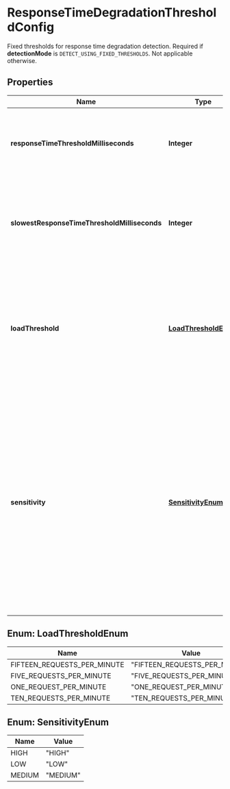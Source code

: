 

# ResponseTimeDegradationThresholdConfig

Fixed thresholds for response time degradation detection.    Required if **detectionMode** is `DETECT_USING_FIXED_THRESHOLDS`. Not applicable otherwise.

## Properties

| Name | Type | Description | Notes |
|------------ | ------------- | ------------- | -------------|
|**responseTimeThresholdMilliseconds** | **Integer** | Response time during any 5-minute period to trigger an alert, in milliseconds. |  |
|**slowestResponseTimeThresholdMilliseconds** | **Integer** | Response time of the 10% slowest during any 5-minute period to trigger an alert, in milliseconds. |  |
|**loadThreshold** | [**LoadThresholdEnum**](#LoadThresholdEnum) | Minimal service load to detect response time degradation.    Response time degradation of services with smaller load won&#39;t trigger alerts. |  |
|**sensitivity** | [**SensitivityEnum**](#SensitivityEnum) | Sensitivity of the threshold.   With &#x60;low&#x60; sensitivity, high statistical confidence is used. Brief violations (for example, due to a surge in load) won&#39;t trigger alerts.   With &#x60;high&#x60; sensitivity, no statistical confidence is used. Each violation triggers an alert. |  |



## Enum: LoadThresholdEnum

| Name | Value |
|---- | -----|
| FIFTEEN_REQUESTS_PER_MINUTE | &quot;FIFTEEN_REQUESTS_PER_MINUTE&quot; |
| FIVE_REQUESTS_PER_MINUTE | &quot;FIVE_REQUESTS_PER_MINUTE&quot; |
| ONE_REQUEST_PER_MINUTE | &quot;ONE_REQUEST_PER_MINUTE&quot; |
| TEN_REQUESTS_PER_MINUTE | &quot;TEN_REQUESTS_PER_MINUTE&quot; |



## Enum: SensitivityEnum

| Name | Value |
|---- | -----|
| HIGH | &quot;HIGH&quot; |
| LOW | &quot;LOW&quot; |
| MEDIUM | &quot;MEDIUM&quot; |



